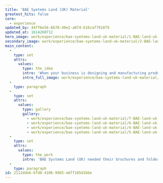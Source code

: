 ```yaml
---
title: 'BAE Syetems Land (UK) Material'
greatest_hits: false
core:
  - experience
updated_by: 44ff6e56-6b78-49e2-a074-616caf791879
updated_at: 1614260712
hero_image: work/experience/bae-syetems-land-uk-material/1-BAE-land-uk-material-v2.jpg
secondary_image: work/experience/bae-syetems-land-uk-material/2-BAE-land-uk-material-v2.jpg
main_content:
  -
    type: set
    attrs:
      values:
        type: the_idea
        intro: 'When your business is designing and manufacturing products that support and protect our troops, you require impactful material that demonstrates this. '
        intro_full_image: work/experience/bae-syetems-land-uk-material/3-BAE-land-uk-material-v2.jpg
  -
    type: paragraph
  -
    type: set
    attrs:
      values:
        type: gallery
        gallery:
          - work/experience/bae-syetems-land-uk-material/7-BAE-land-uk-material-v2.jpg
          - work/experience/bae-syetems-land-uk-material/6-BAE-land-uk-material-v2.jpg
          - work/experience/bae-syetems-land-uk-material/4-BAE-land-uk-materia-v2.jpg
          - work/experience/bae-syetems-land-uk-material/5-BAE-land-uk-material-v2.jpg
  -
    type: set
    attrs:
      values:
        type: the_work
        intro: 'BAE Systems Land (UK) needed their brochures and folders bringing on-brand, and with clear messaging, clean layouts and images with serious impact, we have delivered exactly that. The rebrand is really taking shape, and as one of only a few agencies selected by BAE Systems to continue as an ‘Agency of Choice’, we’re really enjoying working with it, pushing those boundaries whenever we’re given the chance.'
  -
    type: paragraph
id: 2112dde6-6fd8-4106-9965-a6ff105d1bbe
---
```


